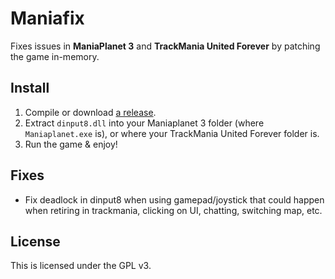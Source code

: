 # Maniafix

Fixes issues in **ManiaPlanet 3** and **TrackMania United Forever** by patching the game in-memory.

## Install

1. Compile or download [a release](https://github.com/codecat/maniafix/releases).
2. Extract `dinput8.dll` into your Maniaplanet 3 folder (where `Maniaplanet.exe` is), or where your TrackMania United Forever folder is.
3. Run the game & enjoy!

## Fixes

* Fix deadlock in dinput8 when using gamepad/joystick that could happen when retiring in trackmania, clicking on UI, chatting, switching map, etc.

## License

This is licensed under the GPL v3.

